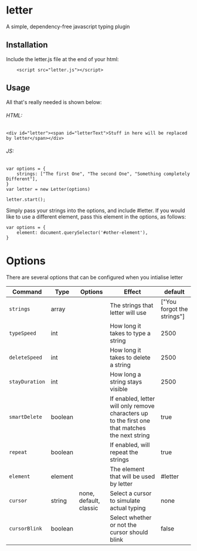# letter
A simple, dependency-free javascript typing plugin


## Installation

 Include the letter.js file at the end of your html:

```
    <script src="letter.js"></script>
```

## Usage

All that's really needed is shown below:

###### HTML:
```
<div id="letter"><span id="letterText">Stuff in here will be replaced by letter</span></div>
```

###### JS:
```
var options = {
    strings: ["The first One", "The second One", "Something completely Different"],
}
var letter = new Letter(options)

letter.start();
```

Simply pass your strings into the options, and include #letter. If you would like to use a different element, 
pass this element in the options, as follows:

```
var options = {
    element: document.querySelector('#other-element'),
}
```

# Options

There are several options that can be configured when you intialise letter

| Command | Type | Options| Effect | default |
| ------- | ---- | ------ | ------ | ------- |
| `strings` | array | | The strings that letter will use | ["You forgot the strings"] |
| `typeSpeed` |int| | How long it takes to type a string | 2500 |
| `deleteSpeed` |int| | How long it takes to delete a string | 2500 |
| `stayDuration` |int| | How long a string stays visible | 2500 |
| `smartDelete` |boolean | | If enabled, letter will only remove characters up to the first one that matches the next string | true |
| `repeat` |boolean | | If enabled, will repeat the strings | true |
| `element` |element | | The element that will be used by letter | #letter |
| `cursor` | string | none, default, classic | Select a cursor to simulate actual typing | none |
| `cursorBlink` | boolean | | Select whether or not the cursor should blink | false |
